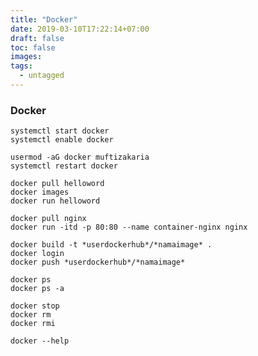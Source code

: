 ```yaml
---
title: "Docker"
date: 2019-03-10T17:22:14+07:00
draft: false
toc: false
images:
tags:
  - untagged
---
```

### Docker
```
systemctl start docker
systemctl enable docker
```
```
usermod -aG docker muftizakaria
systemctl restart docker
```
```
docker pull helloword
docker images
docker run helloword
```
```
docker pull nginx
docker run -itd -p 80:80 --name container-nginx nginx
```
```
docker build -t *userdockerhub*/*namaimage* .
docker login
docker push *userdockerhub*/*namaimage*
```
```
docker ps
docker ps -a
```
```
docker stop
docker rm
docker rmi
```
```
docker --help
```

